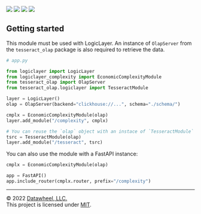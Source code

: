 <p>
<a href="https://github.com/Datawheel/logiclayer-complexity/releases"><img src="https://flat.badgen.net/github/release/Datawheel/logiclayer-complexity" /></a>
<a href="https://github.com/Datawheel/logiclayer-complexity/blob/master/LICENSE"><img src="https://flat.badgen.net/github/license/Datawheel/logiclayer-complexity" /></a>
<a href="https://github.com/Datawheel/logiclayer-complexity/"><img src="https://flat.badgen.net/github/checks/Datawheel/logiclayer-complexity" /></a>
<a href="https://github.com/Datawheel/logiclayer-complexity/issues"><img src="https://flat.badgen.net/github/issues/Datawheel/logiclayer-complexity" /></a>
</p>

## Getting started

This module must be used with LogicLayer. An instance of `OlapServer` from the `tesseract_olap` package is also required to retrieve the data.

```python
# app.py

from logiclayer import LogicLayer
from logiclayer_complexity import EconomicComplexityModule
from tesseract_olap import OlapServer
from tesseract_olap.logiclayer import TesseractModule

layer = LogicLayer()
olap = OlapServer(backend="clickhouse://...", schema="./schema/")

cmplx = EconomicComplexityModule(olap)
layer.add_module("/complexity", cmplx)

# You can reuse the `olap` object with an instace of `TesseractModule`
tsrc = TesseractModule(olap)
layer.add_module("/tesseract", tsrc)
```

You can also use the module with a FastAPI instance:

```python
cmplx = EconomicComplexityModule(olap)

app = FastAPI()
app.include_router(cmplx.router, prefix="/complexity")
```

---
&copy; 2022 [Datawheel, LLC.](https://www.datawheel.us/)  
This project is licensed under [MIT](./LICENSE).

